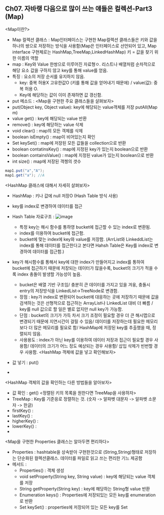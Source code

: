 ## Ch07. 자바랭 다음으로 많이 쓰는 얘들은 컬렉션-Part3 (Map)
<Map이란?> <br>
- Map 컬렉션 클래스 : Map인터페이스는 구현한 Map컬렉션 클래스들은 키와 값을 하나의 쌍으로 저장하는 방식을 사용함(Map은 인터페이스로 선언되어 있고, Map interface 구현체로는 HashMap,TreeMap,LinkedHashMap)
  키 = 값을 찾기 위한 이름의 역할
- map : Key와 Value 한쌍으로 이루어진 자료형ㅇ. 리스트나 배열처럼 순차적으로 해당 요소 값을 구하지 않고 key를 통해 value를 얻음.
- 특징 : 요소의 저장 순서를 유지하지 않음.
  + key: 중복 허용X 고유한값O (키를 통해 값을 얻어내기 때문에) / value(값): 중복 허용 O.
  + Key에 해당하는 값이 이미 존재하면 값 갱신함.
- put 메소드 : 
<Map을 구현한 주요 클래스들을 살펴보자> <br>
- put(Object key, Object value): key에 해당되는 value객체를 저장
  putAll(Map m)  <br>
- value get() : key에 해당되는 value 반환 
- remove() : key에 해당하는 value 삭제
- void clear() : map의 모든 객체를 삭제
- boolean isEmpty() : map이 비어있는지 확인
- Set keySet() : map에 저장된 모든 값들을 collection으로 반환
- boolean contatinsKey() : map에 지정된 key가 있는지 boolean으로 반환
- boolean containsValue() : map에 지정된 value가 있는지 boolean으로 반환
- int size() : map에 저장된 객쳉의 갯수
```java
map1.put("a","A");
map1.get("a"); //A
```
<HashMap 클래스에 대해서 자세히 살펴보자> <br>
- HashMap :  키나 값에 null 저장O (Hash Table 방식 사용)
- key를 index로 변경하여 데이터를 접근
- Hash Table 자료구조 :
![image](https://github.com/hyezg/java-study/assets/112006114/50480992-cc50-433d-85ac-09d4fb704bac)
  + 특정 key는 해시 함수를 통하영 bucket에 접근할 수 있는 index로 변환됨.
  + index를 이용하여 bucket에 접근함.
  + bucket에 맞는 index에 key와 value를 저장함.
(ArrList와 LinkeddList는 index를 통해 데이터를 접근한다고 본다면 Hahsh Table은 Key를 index로 변경하여 데이터를 접근함.)
- key가 해시함수를 통해서 key에 대한 index가 만들어지고 index를 통하여 bucket에 접근하기 때문에 저장되는 데이터가 많을수록, bucket의 크기가 적을 수록 index 충돌이 발생할 가능성이 높음.

  - bucket은 배열 기반 구조임/ 충분히 큰 데이터를 가지고 있을 겨웅, 충돌시 entry의 저장방식을 LinkedList->TreeNode로 변경함.
  - 장점 : key가 index로 변환되어 bucket에 대응하는 곳에 저장하기 때문에 값을 검색하는 것은 선형적으로 접근하는 ArrayList나 LinkedList 대비 더 빠름 / key를 null 값으로 할 일은 별로 없지만 null key가 가능함.
  - 단점 : bucket의 크기가 가득 차서 크기 조정이 필요할 경우 더 큰 해시맵으로 변경되기 때문에 지연시간이 걸릴 수 있음/ 데이터를 저장하는데 필요한 메모리보다 더 많은 메모리를 필요로 함/ HashMap에 저장된 key를 추출했을 때, 정렬되지 않음.
  - 사용용도 : index가 아닌 key를 이용하여 데이터 저장과 접근이 필요할 경우 사용함/ 데이터의 크기가 어느 정도 예상되는 경우 사용함/ 삽입 삭제가 빈번할 경우 사용함.
<HashMap 객체에 값을 넣고 확인해보자> <br>
- 값 넣기 : put()
- 
<HashMap 객체의 값을 확인하는 다른 방법들을 알아보자> <br>
- 값 확인 : get()
<정렬된 키의 목록을 원한다면 TreeMap을 사용하자> <br>
- TreeMap : Key를 기준응로 정렬하는 것. (숫자 -> 알파벳 대문자 -> 알파벳 소문자 -> 한글)
- firstKey() :
- lastKey() :
- higherKey() :
- lowerKey() :
- 
<Map을 구현한 Properties 클래스는 알아두면 편리하다> <br>
- Properties : hashtable을 상속받아 구현한것으로 (String,String)형태로 저장하는 단순화된 컬렉션클래스. 데이터를 파일로 읽고 쓰는 편리한 기느 제공함
- 메서드 :
  + Properties() : 객체 생성
  + void setProperty(String key, String value) : key에 해당되는 value 객체를 저장
  + String getProperty(String key) : key에 해당하는 String형 value 반환
  + Enumeration<Object> keys() : Properties에 저장되있는 모든 key를 enumeration<object>로 반환
  + Set<Object> keySet() : properties에 저장되어 있는 모든 key를 Set<Object>로 반환
  + Collection<Object> values() : properties에 저장되어 있는 모든 value를 Collection<Object>로 반환
 + boolean replace(key, oldValue) : key에 해당하는 value값인 olValue를 newValue로 변환 해당하는 key객체가 있으면 true, 없으면 false
<자바의 자료구조를 정리해보자>


## Ch08. 그 다음으로 많이 쓰는 얘들은 자바 유틸
<java.lang 다음으로 많이 사ㅛ되는 java.util 패키지> <br>
<날짜를 처리하기 위한 Date와 Calender> <br>
<컬렉션 객체드르이 도우미 Collections> <br>
<배열을 쉽게 처리해주는 Arrays> <br>
<임의의 값을 생성하기 위한 Random> <br>
<문자열을 자르기 위한 String Tokenzior> <br>
<java.math 패키지의 BigDecimal 클래스를 활용하자> <br>
